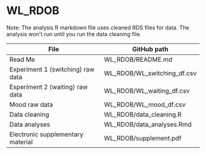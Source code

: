 # WL_RDOB

Note: The analysis R markdown file uses cleaned RDS files for data. The analysis won't run until you run the data cleaning file.

| File                                            | GitHub path                 |
|-------------------------------------------------|-----------------------------|
| Read Me                                         | WL_RDOB/README.md           |
| Experiment 1 (switching) raw data               | WL_RDOB/WL_switching_df.csv |
| Experiment 2 (waiting) raw data                 | WL_RDOB/WL_waiting_df.csv   |
| Mood raw data                                   | WL_RDOB/WL_mood_df.csv      |
| Data cleaning                                   | WL_RDOB/data_cleaning.R     |
| Data analyses                                   | WL_RDOB/data_analyses.Rmd   |
| Electronic supplementary material               | WL_RDOB/supplement.pdf      |